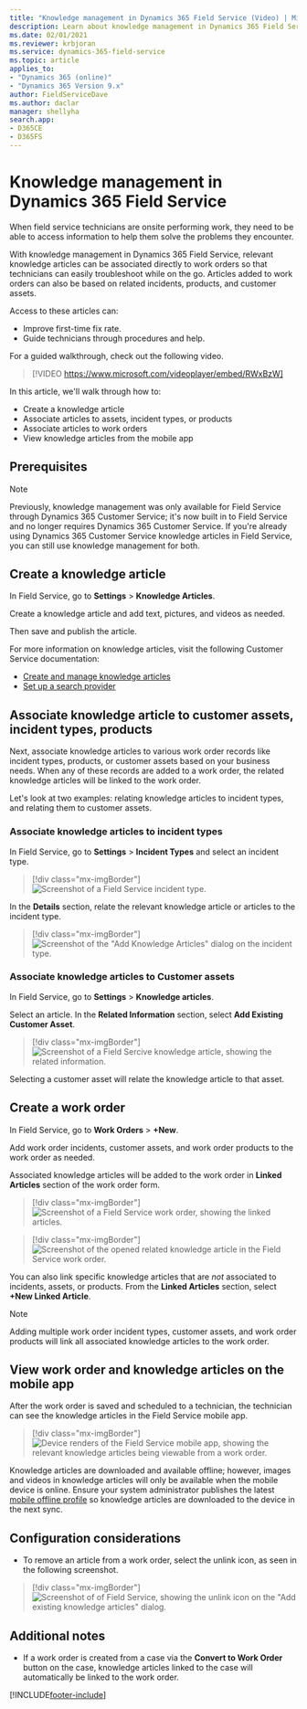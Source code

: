 ```yaml
---
title: "Knowledge management in Dynamics 365 Field Service (Video) | MicrosoftDocs"
description: Learn about knowledge management in Dynamics 365 Field Service
ms.date: 02/01/2021
ms.reviewer: krbjoran
ms.service: dynamics-365-field-service
ms.topic: article
applies_to:
- "Dynamics 365 (online)"
- "Dynamics 365 Version 9.x"
author: FieldServiceDave
ms.author: daclar
manager: shellyha
search.app:
- D365CE
- D365FS
---
```


# Knowledge management in Dynamics 365 Field Service

When field service technicians are onsite performing work, they need to be able to access information to help them solve the problems they encounter.

With knowledge management in Dynamics 365 Field Service, relevant knowledge articles can be associated directly to work orders so that technicians can easily troubleshoot while on the go. Articles added to work orders can also be based on related incidents, products, and customer assets.

Access to these articles can:

- Improve first-time fix rate.
- Guide technicians through procedures and help.

For a guided walkthrough, check out the following video.

> [!VIDEO https://www.microsoft.com/videoplayer/embed/RWxBzW]

In this article, we'll walk through how to: 

- Create a knowledge article
- Associate articles to assets, incident types, or products
- Associate articles to work orders
- View knowledge articles from the mobile app

## Prerequisites

> [!Note]
> Previously, knowledge management was only available for Field Service through Dynamics 365 Customer Service; it's now built in to Field Service and no longer requires Dynamics 365 Customer Service. If you're already using Dynamics 365 Customer Service knowledge articles in Field Service, you can still use knowledge management for both. 

## Create a knowledge article

In Field Service, go to **Settings** > **Knowledge Articles**.

Create a knowledge article and add text, pictures, and videos as needed.

Then save and publish the article.

For more information on knowledge articles, visit the following Customer Service documentation:

- [Create and manage knowledge articles](../customer-service/customer-service-hub-user-guide-knowledge-article.md)
- [Set up a search provider](../customer-service/set-up-search-providers.md)

## Associate knowledge article to customer assets, incident types, products

Next, associate knowledge articles to various work order records like incident types, products, or customer assets based on your business needs. When any of these records are added to a work order, the related knowledge articles will be linked to the work order. 

Let's look at two examples: relating knowledge articles to incident types, and relating them to customer assets.

### Associate knowledge articles to incident types 

In Field Service, go to **Settings** > **Incident Types** and select an incident type.

> [!div class="mx-imgBorder"]
> ![Screenshot of a Field Service incident type.](./media/knowledge-article-associate-incident-type2.jpg)

In the **Details** section, relate the relevant knowledge article or articles to the incident type.

> [!div class="mx-imgBorder"]
> ![Screenshot of the "Add Knowledge Articles" dialog on the incident type.](./media/knowledge-article-associate-incident-type.jpg)

### Associate knowledge articles to Customer assets

In Field Service, go to **Settings** > **Knowledge articles**. 

Select an article. In the **Related Information** section, select **Add Existing Customer Asset**.

> [!div class="mx-imgBorder"]
> ![Screenshot of a Field Sercive knowledge article, showing the related information.](./media/knowledge-article-associate-asset.jpg)

Selecting a customer asset will relate the knowledge article to that asset. 

## Create a work order

In Field Service, go to **Work Orders** > **+New**.

Add work order incidents, customer assets, and work order products to the work order as needed.

Associated knowledge articles will be added to the work order in **Linked Articles** section of the work order form.

> [!div class="mx-imgBorder"]
> ![Screenshot of a Field Service work order, showing the linked articles.](./media/knowledge-article-associate-work-order-linked.jpg)

> [!div class="mx-imgBorder"]
> ![Screenshot of the opened related knowledge article in the Field Service work order.](./media/knowledge-article-associate-work-order-read.jpg)

You can also link specific knowledge articles that are *not* associated to incidents, assets, or products. From the **Linked Articles** section, select **+New Linked Article**.

> [!Note]
> Adding multiple work order incident types, customer assets, and work order products will link all associated knowledge articles to the work order. 

## View work order and knowledge articles on the mobile app

After the work order is saved and scheduled to a technician, the technician can see the knowledge articles in the Field Service mobile app.

> [!div class="mx-imgBorder"]
> ![Device renders of the Field Service mobile app, showing the relevant knowledge articles being viewable from a work order.](./media/mobile-2020-knowledge-mgmt.png)

Knowledge articles are downloaded and available offline; however, images and videos in knowledge articles will only be available when the mobile device is online. Ensure your system administrator publishes the latest [mobile offline profile](mobile-power-app-system-offline.md) so knowledge articles are downloaded to the device in the next sync.

## Configuration considerations

- To remove an article from a work order, select the unlink icon, as seen in the following screenshot.

> [!div class="mx-imgBorder"]
> ![Screenshot of of Field Service, showing the unlink icon on the "Add existing knowledge articles" dialog.](./media/knowledge-article-unlink.png)

## Additional notes

- If a work order is created from a case via the **Convert to Work Order** button on the case, knowledge articles linked to the case will automatically be linked to the work order.










[!INCLUDE[footer-include](../includes/footer-banner.md)]
